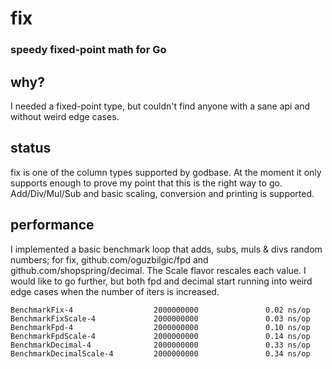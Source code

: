 # fix
### speedy fixed-point math for Go

## why?
I needed a fixed-point type, but couldn't find anyone with a sane api and without weird edge cases.

## status
fix is one of the column types supported by godbase. At the moment it only supports enough to prove my point that this is the right way to go. Add/Div/Mul/Sub and basic scaling, conversion and printing is supported.

## performance
I implemented a basic benchmark loop that adds, subs, muls & divs random numbers; for fix, github.com/oguzbilgic/fpd and github.com/shopspring/decimal. The Scale flavor rescales each value. I would like to go further, but both fpd and decimal start running into weird edge cases when the number of iters is increased.

```
BenchmarkFix-4                  2000000000               0.02 ns/op
BenchmarkFixScale-4             2000000000               0.03 ns/op
BenchmarkFpd-4                  2000000000               0.10 ns/op
BenchmarkFpdScale-4             2000000000               0.14 ns/op
BenchmarkDecimal-4              2000000000               0.33 ns/op
BenchmarkDecimalScale-4         2000000000               0.34 ns/op
```